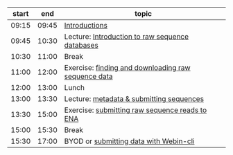 
| start 	| end   	| topic                                               	|
|-------	|-------	|-----------------------------------------------------	|
| 09:15 	| 09:45 	| [Introductions](course_content/introduction.md)                                       	|
| 09:45 	| 10:30 	| Lecture: [Introduction to raw sequence databases](course_content/introduction.md)     	|
| 10:30 	| 11:00 	| Break                                               	|
| 11:00 	| 12:00 	| Exercise: [finding and downloading raw sequence data](course_content/finding_downloading.md) 	|
| 12:00 	| 13:00 	| Lunch                                               	|
| 13:00 	| 13:30 	| Lecture: [metadata & submitting sequences](course_content/submitting.md)            	|
| 13:30 	| 15:00 	| Exercise: [submitting raw sequence reads to ENA](course_content/submitting.md)      	|
| 15:00 	| 15:30 	| Break                                               	|
| 15:30 	| 17:00 	| BYOD or [submitting data with Webin-cli](course_content/submitting.md)              	|
